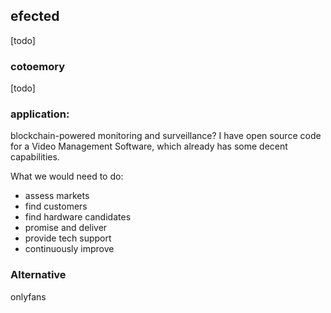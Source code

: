 ## efected
[todo]
### cotoemory
[todo]
### application: 

blockchain-powered monitoring and surveillance? 
I have open source code for a Video Management Software, which already has some decent capabilities. 

What we would need to do:
- assess markets
- find customers
- find hardware candidates
- promise and deliver 
- provide tech support 
- continuously improve 


### Alternative
onlyfans 


